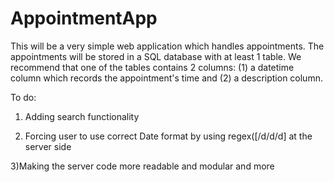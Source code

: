 # AppointmentApp

This will be a very simple web application which handles appointments.
The appointments will be stored in a SQL database with at least 1 table. 
We recommend that one of the tables contains 2 columns: 
(1) a datetime column which records the appointment's time and (2) a description column.


To do: 
1) Adding search functionality

2) Forcing user to use correct Date format by using regex([/d\/d\/d] at the server side

3)Making the server code more readable and modular
and more
